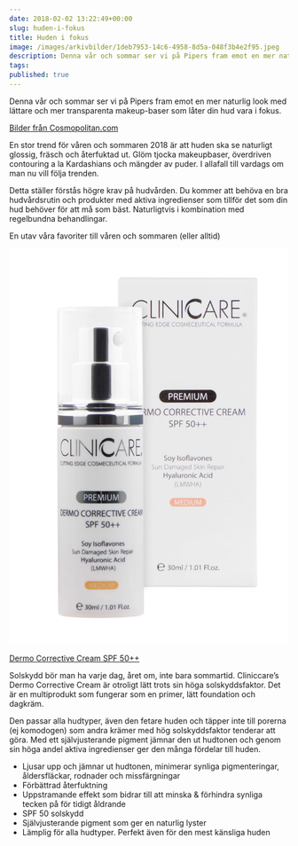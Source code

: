 ```yaml
---
date: 2018-02-02 13:22:49+00:00
slug: huden-i-fokus
title: Huden i fokus
image: /images/arkivbilder/1deb7953-14c6-4958-8d5a-048f3b4e2f95.jpeg
description: Denna vår och sommar ser vi på Pipers fram emot en mer naturlig look med lättare och mer transparenta makeup-baser som låter din hud vara i fokus.
tags: 
published: true
---
```

Denna vår och sommar ser vi på Pipers fram emot en mer naturlig look med lättare och mer transparenta makeup-baser som låter din hud vara i fokus.

[Bilder från Cosmopolitan.com](http://www.cosmopolitan.com/uk/beauty-hair/beauty-trends/g12451844/spring-summer-2018-hair-makeup-trends/)

En stor trend för våren och sommaren 2018 är att huden ska se naturligt glossig, fräsch och återfuktad ut. Glöm tjocka makeupbaser, överdriven contouring a la Kardashians och mängder av puder. I allafall till vardags om man nu vill följa trenden.

Detta ställer förstås högre krav på hudvården. Du kommer att behöva en bra hudvårdsrutin och produkter med aktiva ingredienser som tillför det som din hud behöver för att må som bäst. Naturligtvis i kombination med regelbundna behandlingar.

En utav våra favoriter till våren och sommaren (eller alltid)

[![1DEB7953-14C6-4958-8D5A-048F3B4E2F95](/images/arkivbilder/1deb7953-14c6-4958-8d5a-048f3b4e2f95.jpeg?w=424)](https://skincity.se/sv/oilless-oil)


[Dermo Corrective Cream SPF 50++](http://mimass.se/produkt/premium-dermo-corrective-cream-spf-50-medium-30-ml/)


Solskydd bör man ha varje dag, året om, inte bara sommartid. Cliniccare’s Dermo Corrective Cream är otroligt lätt trots sin höga solskyddsfaktor. Det är en multiprodukt som fungerar som en primer, lätt foundation och dagkräm.

Den passar alla hudtyper, även den fetare huden och täpper inte till porerna (ej komodogen) som andra krämer med hög solskyddsfaktor tenderar att göra. Med ett självjusterande pigment jämnar den ut hudtonen och genom sin höga andel aktiva ingredienser ger den många fördelar till huden.

- Ljusar upp och jämnar ut hudtonen, minimerar synliga pigmenteringar, åldersfläckar, rodnader och missfärgningar
- Förbättrad återfuktning
- Uppstramande effekt som bidrar till att minska & förhindra synliga tecken på för tidigt åldrande
- SPF 50 solskydd
- Självjusterande pigment som ger en naturlig lyster
- Lämplig för alla hudtyper. Perfekt även för den mest känsliga huden
